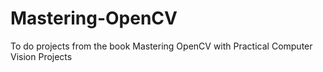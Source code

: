 # Mastering-OpenCV
To do projects from the book Mastering OpenCV with Practical Computer Vision Projects
